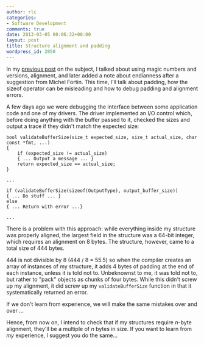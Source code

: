 ```yaml
---
author: rlc
categories:
- Software Development
comments: true
date: 2013-03-05 00:06:32+00:00
layout: post
title: Structure alignment and padding
wordpress_id: 2050
---
```


In my [previous post](/blog/2012/12/how-to-design-a-struct-for-storage-or-networking/) on the subject, I talked about using magic numbers and versions, alignment, and later added a note about endianness after a suggestion from Michel Fortin. This time, I'll talk about padding, how the sizeof operator can be misleading and how to debug padding and alignment errors.

<!--more-->

A few days ago we were debugging the interface between some application code and one of my drivers. The driver implemented an I/O control which, before doing anything with the buffer passed to it, checked the sizes and output a trace if they didn't match the expected size:

    bool validateBufferSize(size_t expected_size, size_t actual_size, char const *fmt, ...)
    {
        if (expected_size != actual_size)
        { ... Output a message ... }
        return expected_size == actual_size;
    }

    ...

    if (validateBufferSize(sizeof(OutputType), output_buffer_size))
    { ... Do stuff ... }
    else
    { ... Return with error ...}

    ...

There is a problem with this approach: while everything inside my structure was properly aligned, the largest field in the structure was a 64-bit integer, which requires an alignment on 8 bytes. The structure, however, came to a total size of 444 bytes.

444 is not divisible by 8 (444 / 8 = 55.5) so when the compiler creates an array of instances of my structure, it adds 4 bytes of padding at the end of each instance, unless it is told not to. Unbeknownst to me, it was told not to, but rather to "pack" objects as chunks of four bytes. While this didn't screw up my alignment, it did screw up my `validateBufferSize` function in that it systematically returned an error.

If we don't learn from experience, we will make the same mistakes over and over ...

Hence, from now on, I intend to check that if my structures require _n_-byte alignment, they'll be a multiple of _n_ bytes in size. If you want to learn from _my_ experience, I suggest you do the same...